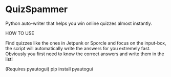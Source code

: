 # QuizSpammer
Python auto-writer that helps you win online quizzes almost instantly.

HOW TO USE

Find quizzes like the ones in Jetpunk or Sporcle and focus on the input-box, the script will automatically write the answers for you extremely fast. 
Obviously you first need to know the correct answers and write them in the list!

(Requires pyautogui)
pip install pyautogui
